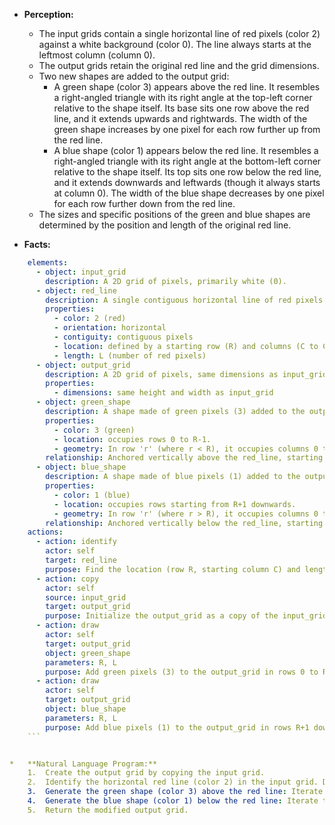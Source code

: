 *   **Perception:**
    *   The input grids contain a single horizontal line of red pixels (color 2) against a white background (color 0). The line always starts at the leftmost column (column 0).
    *   The output grids retain the original red line and the grid dimensions.
    *   Two new shapes are added to the output grid:
        *   A green shape (color 3) appears above the red line. It resembles a right-angled triangle with its right angle at the top-left corner relative to the shape itself. Its base sits one row above the red line, and it extends upwards and rightwards. The width of the green shape increases by one pixel for each row further up from the red line.
        *   A blue shape (color 1) appears below the red line. It resembles a right-angled triangle with its right angle at the bottom-left corner relative to the shape itself. Its top sits one row below the red line, and it extends downwards and leftwards (though it always starts at column 0). The width of the blue shape decreases by one pixel for each row further down from the red line.
    *   The sizes and specific positions of the green and blue shapes are determined by the position and length of the original red line.

*   **Facts:**
    
```yaml
    elements:
      - object: input_grid
        description: A 2D grid of pixels, primarily white (0).
      - object: red_line
        description: A single contiguous horizontal line of red pixels (2) within the input_grid.
        properties:
          - color: 2 (red)
          - orientation: horizontal
          - contiguity: contiguous pixels
          - location: defined by a starting row (R) and columns (C to C+L-1). Observed C is always 0.
          - length: L (number of red pixels)
      - object: output_grid
        description: A 2D grid of pixels, same dimensions as input_grid. Contains the original red_line plus added shapes.
        properties:
          - dimensions: same height and width as input_grid
      - object: green_shape
        description: A shape made of green pixels (3) added to the output_grid above the red_line.
        properties:
          - color: 3 (green)
          - location: occupies rows 0 to R-1.
          - geometry: In row 'r' (where r < R), it occupies columns 0 to (L + R - r - 1). Forms a triangle-like shape expanding upwards and rightwards.
        relationship: Anchored vertically above the red_line, starting horizontally at column 0. Its dimensions depend on the red_line's length (L) and row (R).
      - object: blue_shape
        description: A shape made of blue pixels (1) added to the output_grid below the red_line.
        properties:
          - color: 1 (blue)
          - location: occupies rows starting from R+1 downwards.
          - geometry: In row 'r' (where r > R), it occupies columns 0 to (L - (r - R) - 1), provided the number of columns is positive. Forms a triangle-like shape shrinking downwards, starting from column 0.
        relationship: Anchored vertically below the red_line, starting horizontally at column 0. Its dimensions depend on the red_line's length (L) and row (R).
    actions:
      - action: identify
        actor: self
        target: red_line
        purpose: Find the location (row R, starting column C) and length (L) of the horizontal red line in the input_grid. (Note: C is always 0 in examples).
      - action: copy
        actor: self
        source: input_grid
        target: output_grid
        purpose: Initialize the output_grid as a copy of the input_grid.
      - action: draw
        actor: self
        target: output_grid
        object: green_shape
        parameters: R, L
        purpose: Add green pixels (3) to the output_grid in rows 0 to R-1. For each row 'r', fill columns 0 to (L + R - r - 1).
      - action: draw
        actor: self
        target: output_grid
        object: blue_shape
        parameters: R, L
        purpose: Add blue pixels (1) to the output_grid in rows R+1 downwards. For each row 'r', fill columns 0 to (L - (r - R) - 1), stopping when the calculated width is zero or less.
    ```


*   **Natural Language Program:**
    1.  Create the output grid by copying the input grid.
    2.  Identify the horizontal red line (color 2) in the input grid. Determine its row index `R`, its starting column index `C` (which is 0), and its length `L`.
    3.  Generate the green shape (color 3) above the red line: Iterate through each row `r` from 0 up to `R - 1`. In each row `r`, change the color of the pixels from column 0 up to column `C + L + R - r - 1` (inclusive) to green (3).
    4.  Generate the blue shape (color 1) below the red line: Iterate through each row `r` starting from `R + 1` downwards, continuing as long as the calculated width is positive. Calculate the width for the current row `r` as `width = L - (r - R)`. If `width > 0`, change the color of the pixels in row `r` from column `C` (which is 0) up to column `C + width - 1` (inclusive) to blue (1). If `width <= 0`, stop adding blue pixels for this and subsequent rows.
    5.  Return the modified output grid.